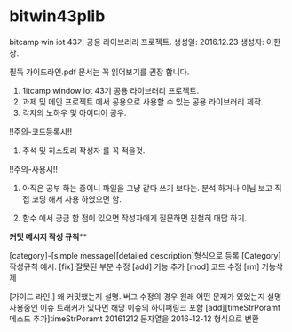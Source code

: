 # bitwin43plib
bitcamp  win iot 43기 공용 라이브러리 프로젝트.
생성일: 2016.12.23
생성자: 이한상.

필독
가이드라인.pdf 문서는 꼭 읽어보기를 권장 합니다.


1. 1itcamp window iot 43기 공용 라이브러리 프로젝트.
2. 과제 및 메인 프로젝트 에서 공용으로 사용할 수 있는 공용 라이브러리 제작.
3. 각자의 노하우 및 아이디어 공우.


!!주의-코드등록시!!

1. 주석 및 히스토리 작성자 를 꼭 적을것.

!!주의-사용시!!

1. 아직은 공부 하는 중이니 파일을 그냥 같다 쓰기 보다는.
   분석 하거나 이님 보고 직접 코딩 해서 사용 하였으면 함.
   
2. 함수 에서 궁금 함 점이 있으면 작성자에게 질문하면 친철히 대답 하기.


******커밋 메시지 작성 규칙********

[category]-[simple message][detailed description]형식으로 등록
[Category] 작성규칙 예시.
[fix] 잘못된 부분 수정
[add] 기능 추가
[mod] 코드 수정
[rm] 기능삭제

[가이드 라인.]
왜 커밋했는지 설명.
버그 수정의 경우 원래 어떤 문제가 있었는지 설명
사용중인 이슈 트래커가 있다면 해당 이슈의 하이퍼링크 포함
<ex> [add][timeStrPoramt 메소드 추가]timeStrPoramt 20161212 문자열을 2016-12-12 형식으로 변환



